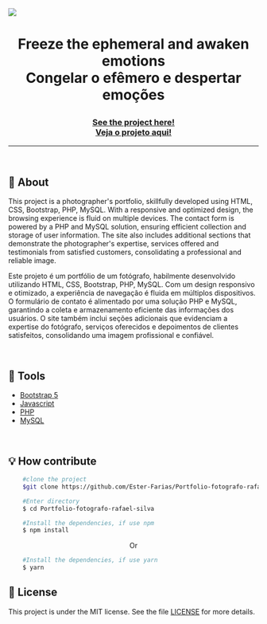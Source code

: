 
<img src="img/Gif-Index.gif">

<h1 align="center">
<p>Freeze the ephemeral and awaken emotions<br> 
    Congelar o efêmero e despertar emoções
</p>
</h1>
<h3 align="center"><a href="#">See the project here!<br>
Veja o projeto aqui!</a></h3>
<hr>

<br>

## 📸 About
This project is a photographer's portfolio, skillfully developed using HTML, CSS, Bootstrap, PHP, MySQL. With a responsive and optimized design, the browsing experience is fluid on multiple devices. The contact form is powered by a PHP and MySQL solution, ensuring efficient collection and storage of user information. The site also includes additional sections that demonstrate the photographer's expertise, services offered and testimonials from satisfied customers, consolidating a professional and reliable image.

Este projeto é um portfólio de um fotógrafo, habilmente desenvolvido utilizando HTML, CSS, Bootstrap, PHP, MySQL. Com um design responsivo e otimizado, a experiência de navegação é fluida em múltiplos dispositivos. O formulário de contato é alimentado por uma solução PHP e MySQL, garantindo a coleta e armazenamento eficiente das informações dos usuários. O site também inclui seções adicionais que evidenciam a expertise do fotógrafo, serviços oferecidos e depoimentos de clientes satisfeitos, consolidando uma imagem profissional e confiável.

<br> 

## 🔧 Tools

- [Bootstrap 5](https://getbootstrap.com/docs/5.0/getting-started/introduction/)
- [Javascript](http://www.ecmascript.org/)
- [PHP](https://www.php.net/)
- [MySQL](https://www.mysql.com/)

<br>

## 💡 How contribute

```bash
    #clone the project
    $git clone https://github.com/Ester-Farias/Portfolio-fotografo-rafael-silva.git
```

```bash
    #Enter directory
    $ cd Portfolio-fotografo-rafael-silva
```

```bash
    #Install the dependencies, if use npm
    $ npm install
```
<p align="center">Or</p>

```bash
    #Install the dependencies, if use yarn
    $ yarn
```

## 📃 License
This project is under the MIT license. See the file [LICENSE](https://github.com/Ester-Farias/Portfolio-fotografo-rafael-silva/blob/master/LICENSE) for more details.
